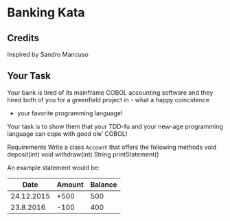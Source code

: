 ﻿# Banking Kata

## Credits
Inspired by Sandro Mancuso

## Your Task
Your bank is tired of its mainframe COBOL accounting software and they hired both of you for a greenfield project in - what a happy coincidence
* your favorite programming language!

Your task is to show them that your TDD-fu and your new-age programming language can cope with good ole’ COBOL!

Requirements
Write a class `Account` that offers the following methods void deposit(int) void withdraw(int) String printStatement()

An example statement would be:

|Date		|Amount	|Balance	|
|--			|--		|--			|
|24.12.2015	|+500	|500		|
|23.8.2016	|-100	|400		|